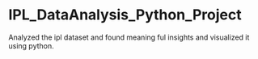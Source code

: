 # IPL_DataAnalysis_Python_Project
Analyzed the ipl dataset and found meaning ful insights and visualized it using python.
